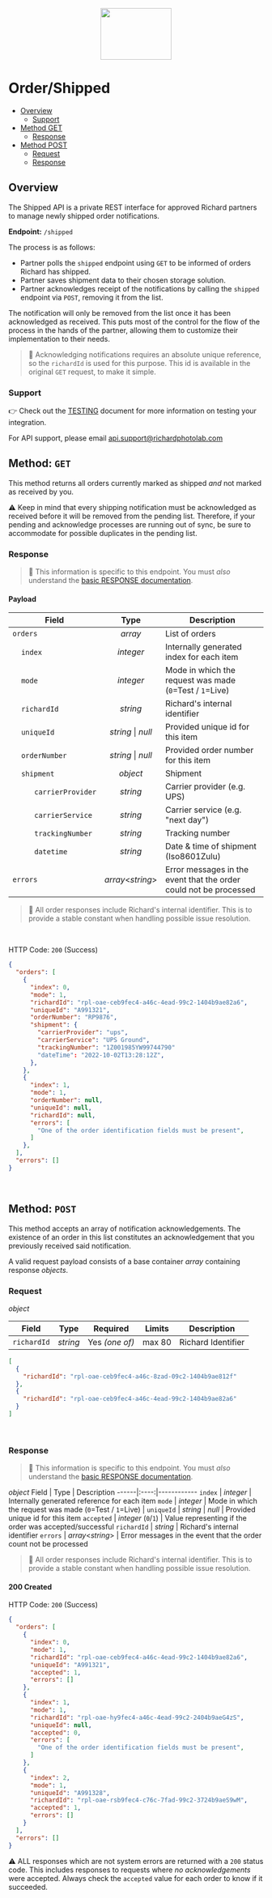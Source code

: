 <p align="center">
  <img width="140" height="102" src="https://gfs-na.richardphotolab.com/img/logo/rpl-logo.png">
</p>

# Order/Shipped

- [Overview](#overview)
  - [Support](#support)
- [Method GET](#method-get)
  - [Response](#response)
- [Method POST](#method-post)
  - [Request](#request)
  - [Response](#response-1)

## Overview

The Shipped API is a private REST interface for approved Richard partners to manage newly shipped order notifications.

**Endpoint:** `/shipped`

The process is as follows:

- Partner polls the `shipped` endpoint using `GET` to be informed of orders Richard has shipped.
- Partner saves shipment data to their chosen storage solution.
- Partner acknowledges receipt of the notifications by calling the `shipped` endpoint via `POST`, removing it from the list.

The notification will only be removed from the list once it has been acknowledged as received. This puts most of the control for the flow of the process in the hands of the partner, allowing them to customize their implementation to their needs.

> :pushpin: Acknowledging notifications requires an absolute unique reference, so the `richardId` is used for this purpose. This id is available in the original `GET` request, to make it simple.

### Support

:point_right: Check out the [TESTING](TESTING.md) document for more information on testing your integration.

For API support, please email api.support@richardphotolab.com

## Method: `GET`

This method returns all orders currently marked as shipped _and_ not marked as received by you.

:warning: Keep in mind that every shipping notification must be acknowledged as received before it will be removed from the pending list. Therefore, if your pending and acknowledge processes are running out of sync, be sure to accommodate for possible duplicates in the pending list.

### Response

> :pushpin: This information is specific to this endpoint. You must *_also_* understand the [basic RESPONSE documentation](../RESPONSE.md).

#### Payload

| Field | Type | Description |
| ----- |:----:|-------------|
| `orders` | _array_ | List of orders |
| &nbsp;&nbsp;&nbsp;&nbsp;`index` | _integer_ | Internally generated index for each item |
| &nbsp;&nbsp;&nbsp;&nbsp;`mode` | _integer_ | Mode in which the request was made (`0`=Test / `1`=Live) |
| &nbsp;&nbsp;&nbsp;&nbsp;`richardId` | _string_ | Richard's internal identifier |
| &nbsp;&nbsp;&nbsp;&nbsp;`uniqueId` | _string_ \| _null_ | Provided unique id for this item |
| &nbsp;&nbsp;&nbsp;&nbsp;`orderNumber` | _string_ \| _null_ | Provided order number for this item |
| &nbsp;&nbsp;&nbsp;&nbsp;`shipment` | _object_ | Shipment |
| &nbsp;&nbsp;&nbsp;&nbsp;&nbsp;&nbsp;&nbsp;&nbsp;&nbsp;&nbsp;`carrierProvider`    	   | _string_  | Carrier provider (e.g. UPS)    |
| &nbsp;&nbsp;&nbsp;&nbsp;&nbsp;&nbsp;&nbsp;&nbsp;&nbsp;&nbsp;`carrierService`    	   | _string_  | Carrier service (e.g. "next day")    |
| &nbsp;&nbsp;&nbsp;&nbsp;&nbsp;&nbsp;&nbsp;&nbsp;&nbsp;&nbsp;`trackingNumber`     | _string_  | Tracking number |
| &nbsp;&nbsp;&nbsp;&nbsp;&nbsp;&nbsp;&nbsp;&nbsp;&nbsp;&nbsp;`datetime`           | _string_  | Date & time of shipment (Iso8601Zulu) |
| `errors` | _array_<_string_> | Error messages in the event that the order could not be processed

> :pushpin: All order responses include Richard's internal identifier. This is to provide a stable constant when handling possible issue resolution.

<br/>

HTTP Code: `200` (Success)

```JSON
{
  "orders": [
	{
      "index": 0,
	  "mode": 1,
      "richardId": "rpl-oae-ceb9fec4-a46c-4ead-99c2-1404b9ae82a6",
      "uniqueId": "A991321",
      "orderNumber": "RP9876",
	  "shipment": {
		"carrierProvider": "ups",
		"carrierService": "UPS Ground",
		"trackingNumber": "1Z001985YW99744790"
		"dateTime": "2022-10-02T13:28:12Z",
	  },
    },
    {
      "index": 1,
	  "mode": 1,
      "orderNumber": null,
      "uniqueId": null,
      "richardId": null,
      "errors": [    
	    "One of the order identification fields must be present",    
      ]
    },
  ],
  "errors": []
}
```
<br/>

## Method: `POST`

This method accepts an array of notification acknowledgements. The existence of an order in this list constitutes an acknowledgement that you previously received said notification.

A valid request payload consists of a base container _array_ containing response _objects_.

### Request

_object_

| Field             |   Type    | Required | Limits  | Description           |
| ----------------- | :-------: | :------: | :-----: | --------------------- |
| `richardId`       | _string_  |    Yes _(one of)_    | max 80  | Richard Identifier     |


```JSON
[
  {
	"richardId": "rpl-oae-ceb9fec4-a46c-8zad-09c2-1404b9ae812f"
  },
  {
	"richardId": "rpl-oae-ceb9fec4-a46c-4ead-99c2-1404b9ae82a6"
  }
]
```
<br/>

### Response

> :pushpin: This information is specific to this endpoint. You must *_also_* understand the [basic RESPONSE documentation](../RESPONSE.md).

_object_
Field | Type | Description
------|:----:|------------
`index` | _integer_ | Internally generated reference for each item
`mode` | _integer_ | Mode in which the request was made (`0`=Test / `1`=Live) |
`uniqueId` | _string_ \| _null_ | Provided unique id for this item
`accepted` | _integer_ (`0`/`1`) | Value representing if the order was accepted/successful
`richardId` | _string_ | Richard's internal identifier
`errors` | _array_<_string_> | Error messages in the event that the order count not be processed

> :pushpin: All order responses include Richard's internal identifier. This is to provide a stable constant when handling possible issue resolution.

#### 200 Created

HTTP Code: `200` (Success)

```JSON
{
  "orders": [
    {
      "index": 0,
	  "mode": 1,
      "richardId": "rpl-oae-ceb9fec4-a46c-4ead-99c2-1404b9ae82a6",
      "uniqueId": "A991321",
      "accepted": 1,
      "errors": []
    },
    {
      "index": 1,
	  "mode": 1,
      "richardId": "rpl-oae-hy9fec4-a46c-4ead-99c2-2404b9aeG4zS",
      "uniqueId": null,
      "accepted": 0,
      "errors": [    
	    "One of the order identification fields must be present",    
      ]
    },
    {
      "index": 2,
	  "mode": 1,
      "uniqueId": "A991328",
      "richardId": "rpl-oae-rsb9fec4-c76c-7fad-99c2-3724b9aeS9wM",
      "accepted": 1,
      "errors": []
    }
  ],
  "errors": []
}
```

:warning: ALL responses which are not system errors are returned with a `200` status code. This includes responses to requests where _no acknowledgements_ were accepted. Always check the `accepted` value for each order to know if it succeeded.
